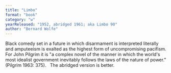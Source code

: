 ```yaml
---
title: "Limbo"
format: "book"
category: "w"
yearReleased: "1952, abridged 1961; aka Limbo 90"
author: "Bernard Wolfe"
---
```

Black comedy set in a future in which disarmament is interpreted literally and amputeeism is exalted as the highest form of uncompromising pacifism. For John Pilgrim it is  "a complex novel of the manner in which the world's most idealist government inevitably follows the laws of the nature of power." (Pilgrim 1963: 375).
 
The abridged version is better.